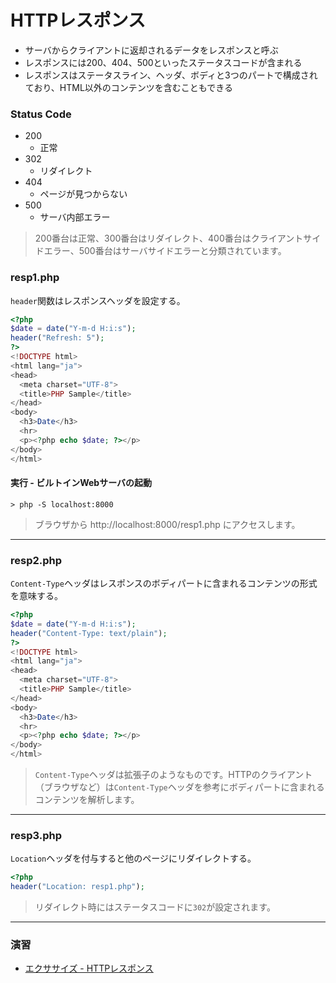# HTTPレスポンス

+ サーバからクライアントに返却されるデータをレスポンスと呼ぶ
+ レスポンスには200、404、500といったステータスコードが含まれる
+ レスポンスはステータスライン、ヘッダ、ボディと3つのパートで構成されており、HTML以外のコンテンツを含むこともできる

### Status Code

+ 200
  + 正常
+ 302
  + リダイレクト
+ 404
  + ページが見つからない
+ 500
  + サーバ内部エラー

> 200番台は正常、300番台はリダイレクト、400番台はクライアントサイドエラー、500番台はサーバサイドエラーと分類されています。

### resp1.php

`header`関数はレスポンスヘッダを設定する。

```php
<?php
$date = date("Y-m-d H:i:s");
header("Refresh: 5");
?>
<!DOCTYPE html>
<html lang="ja">
<head>
  <meta charset="UTF-8">
  <title>PHP Sample</title>
</head>
<body>
  <h3>Date</h3>
  <hr>
  <p><?php echo $date; ?></p>
</body>
</html>
```

#### 実行 - ビルトインWebサーバの起動

```
> php -S localhost:8000
```

> ブラウザから http://localhost:8000/resp1.php にアクセスします。

---

### resp2.php

`Content-Type`ヘッダはレスポンスのボディパートに含まれるコンテンツの形式を意味する。

```php
<?php
$date = date("Y-m-d H:i:s");
header("Content-Type: text/plain");
?>
<!DOCTYPE html>
<html lang="ja">
<head>
  <meta charset="UTF-8">
  <title>PHP Sample</title>
</head>
<body>
  <h3>Date</h3>
  <hr>
  <p><?php echo $date; ?></p>
</body>
</html>
```

> `Content-Type`ヘッダは拡張子のようなものです。HTTPのクライアント（ブラウザなど）は`Content-Type`ヘッダを参考にボディパートに含まれるコンテンツを解析します。

---

### resp3.php

`Location`ヘッダを付与すると他のページにリダイレクトする。

```php
<?php
header("Location: resp1.php");
```

> リダイレクト時にはステータスコードに`302`が設定されます。

---

### 演習

+ [エクササイズ - HTTPレスポンス](ex/03_ex.md)
